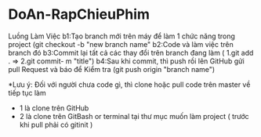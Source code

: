 # DoAn-RapChieuPhim
Luồng Làm Việc
  b1:Tạo branch mới trên máy để làm 1 chức năng trong project (git checkout -b "new branch name"
  b2:Code và làm việc trên branch đó 
  b3:Commit lại tất cả các thay đổi trên branch đang làm ( 1.git add . => 2.git commit- m "title")
  b4:Sau khi commit, thì push rồi lên GitHub gửi pull Request và báo để Kiểm tra (git push origin "branch name")
  
  *Lưu ý: Đối với người chưa code gì, thì clone hoặc pull  code trên master về tiếp tục làm  
 - 1 là clone trên GitHub
- 2 là clone trên GitBash or terminal tại thư mục muốn làm project ( trước khi pull phải có gitinit )
  
